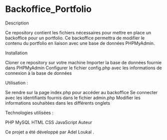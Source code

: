 # Backoffice_Portfolio

Description

Ce repository contient les fichiers nécessaires pour mettre en place un backoffice pour un portfolio. Ce backoffice permettra de modifier le contenu du portfolio en liaison avec une base de données PHPMyAdmin.

Installation

Cloner ce repository sur votre machine
Importer la base de données fournie dans PHPMyAdmin
Configurer le fichier config.php avec les informations de connexion à la base de données

Utilisation :

Se rendre sur la page index.php pour accéder au backoffice
Se connecter avec les identifiants fournis dans le fichier admin.php
Modifier les informations souhaitées dans les différents onglets

Technologies utilisées :

PHP
MySQL
HTML
CSS
JavaScript
Auteur

Ce projet a été développé par Adel Loukal .

